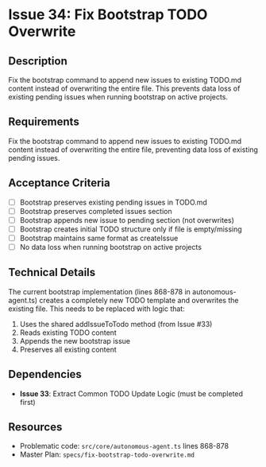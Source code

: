 # Issue 34: Fix Bootstrap TODO Overwrite

## Description
Fix the bootstrap command to append new issues to existing TODO.md content instead of overwriting the entire file. This prevents data loss of existing pending issues when running bootstrap on active projects.

## Requirements
Fix the bootstrap command to append new issues to existing TODO.md content instead of overwriting the entire file, preventing data loss of existing pending issues.

## Acceptance Criteria
- [ ] Bootstrap preserves existing pending issues in TODO.md
- [ ] Bootstrap preserves completed issues section
- [ ] Bootstrap appends new issue to pending section (not overwrites)
- [ ] Bootstrap creates initial TODO structure only if file is empty/missing
- [ ] Bootstrap maintains same format as createIssue
- [ ] No data loss when running bootstrap on active projects

## Technical Details
The current bootstrap implementation (lines 868-878 in autonomous-agent.ts) creates a completely new TODO template and overwrites the existing file. This needs to be replaced with logic that:
1. Uses the shared addIssueToTodo method (from Issue #33)
2. Reads existing TODO content
3. Appends the new bootstrap issue
4. Preserves all existing content

## Dependencies
- **Issue 33**: Extract Common TODO Update Logic (must be completed first)

## Resources
- Problematic code: `src/core/autonomous-agent.ts` lines 868-878
- Master Plan: `specs/fix-bootstrap-todo-overwrite.md`
